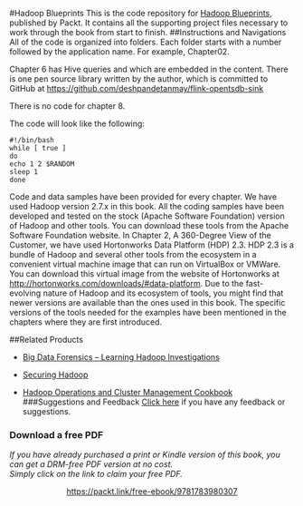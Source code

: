 #Hadoop Blueprints
This is the code repository for [Hadoop Blueprints](https://www.packtpub.com/big-data-and-business-intelligence/hadoop-blueprints?utm_source=github&utm_medium=repository&utm_campaign=9781783980307), published by Packt. It contains all the supporting project files necessary to work through the book from start to finish.
##Instructions and Navigations
All of the code is organized into folders. Each folder starts with a number followed by the application name. For example, Chapter02.

Chapter 6 has Hive queries and which are embedded in the content. There is one  pen source library written by the author, 
which is committed to GitHub at https://github.com/deshpandetanmay/flink-opentsdb-sink

There is no code for chapter 8.

The code will look like the following:
```
#!/bin/bash
while [ true ]
do
echo 1 2 $RANDOM
sleep 1
done
```

Code and data samples have been provided for every chapter. We have used Hadoop version 2.7.x in this book. All the coding samples have been developed and tested on the stock (Apache Software Foundation) version of Hadoop and other tools. You can download these tools from the Apache Software Foundation website. In Chapter 2, A 360-Degree View of the Customer, we have used Hortonworks Data Platform (HDP) 2.3. HDP 2.3 is a bundle of Hadoop and several other tools from the ecosystem in a convenient virtual machine image that can run on VirtualBox or VMWare. You can download this virtual image from the website of Hortonworks at http://hortonworks.com/downloads/#data-platform. Due to the fast-evolving nature of Hadoop and its ecosystem of tools, you might find that newer versions are available than the ones used in this book. The specific versions of the tools
needed for the examples have been mentioned in the chapters where they are first introduced.

##Related Products
* [Big Data Forensics – Learning Hadoop Investigations](https://www.packtpub.com/big-data-and-business-intelligence/hadoop-blueprints?utm_source=github&utm_medium=repository&utm_campaign=9781783980307)

* [Securing Hadoop](https://www.packtpub.com/big-data-and-business-intelligence/securing-hadoop?utm_source=github&utm_medium=repository&utm_campaign=9781783285259)

* [Hadoop Operations and Cluster Management Cookbook](https://www.packtpub.com/big-data-and-business-intelligence/hadoop-operations-and-cluster-management-cookbook?utm_source=github&utm_medium=repository&utm_campaign=9781782165163)
###Suggestions and Feedback
[Click here](https://docs.google.com/forms/d/e/1FAIpQLSe5qwunkGf6PUvzPirPDtuy1Du5Rlzew23UBp2S-P3wB-GcwQ/viewform) if you have any feedback or suggestions.
### Download a free PDF

 <i>If you have already purchased a print or Kindle version of this book, you can get a DRM-free PDF version at no cost.<br>Simply click on the link to claim your free PDF.</i>
<p align="center"> <a href="https://packt.link/free-ebook/9781783980307">https://packt.link/free-ebook/9781783980307 </a> </p>